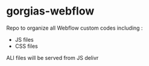 # gorgias-webflow

Repo to organize all Webflow custom codes including :
- JS files
- CSS files

ALl files will be served from JS delivr
